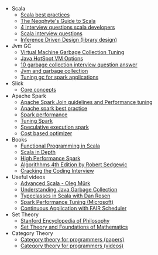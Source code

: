 * Scala
  * [Scala best practices](https://github.com/alexandru/scala-best-practices)
  * [The Neophyte's Guide to Scala](https://danielwestheide.com/scala/neophytes.html)
  * [4 interview questions scala developers](https://insights.dice.com/2014/09/12/4-interview-questions-scala-developers/)
  * [Scala interview questions](https://pedrorijo.com/blog/scala-interview-questions/)
  * [Inference Driven Design (library design)](https://mpilquist.github.io/blog/2018/07/04/fs2/)
* Jvm GC
  * [Virtual Machine Garbage Collection Tuning](http://www.oracle.com/technetwork/java/javase/gc-tuning-6-140523.html)
  * [Java HotSpot VM Options](https://www.oracle.com/technetwork/articles/java/vmoptions-jsp-140102.html)
  * [10 garbage collection interview question answer](https://javarevisited.blogspot.com/2012/10/10-garbage-collection-interview-question-answer.html)
  * [Jvm and garbage collection](https://dzone.com/articles/jvm-and-garbage-collection)
  * [Tuning gc for spark applications](https://databricks.com/blog/2015/05/28/tuning-java-garbage-collection-for-spark-applications.html)
* Slick
  * [Core concepts](http://slick.lightbend.com/doc/3.2.0/concepts.html)
* Apache Spark
  * [Apache Spark Join guidelines and Performance tuning](https://github.com/vaquarkhan/vk-wiki-notes/wiki/Apache-Spark-Join-guidelines-and-Performance-tuning)
  * [Apache spark best practice](https://umbertogriffo.gitbooks.io/apache-spark-best-practices-and-tuning/)
  * [Spark performance](https://michalsenkyr.github.io/2018/01/spark-performance)
  * [Tuning Spark](https://spark.apache.org/docs/latest/tuning.html)
  * [Speculative execution spark](https://blog.knoldus.com/tuning-apache-spark-application-with-speculation/)
  * [Cost based optimizer](https://databricks.com/blog/2017/08/31/cost-based-optimizer-in-apache-spark-2-2.html)
* Books
  * [Functional Programming in Scala](https://www.amazon.com/Functional-Programming-Scala-Paul-Chiusano/dp/1617290653/ref=pd_lpo_sbs_14_t_1?_encoding=UTF8&psc=1&refRID=C345JFSGJVB0RTQQW09H)
  * [Scala in Depth](https://www.amazon.com/Scala-Depth-Joshua-D-Suereth/dp/1935182706)
  * [High Performance Spark](https://www.amazon.com/dp/1491943203/ref=emc_b_5_t)
  * [Algorithhms 4th Edition by Robert Sedgewic](https://www.amazon.com/Algorithms-4th-Robert-Sedgewick/dp/032157351X?keywords=algorithms+4th+edition+by+robert+sedgewick&qid=1537865879&s=Books&sr=1-1-spell&ref=sr_1_1)
  * [Cracking the Coding Interview](https://www.amazon.com/Cracking-Coding-Interview-Programming-Questions/dp/0984782850?keywords=Gayle+Laakmann+McDowell+-+Cracking+the+Coding+Interview&qid=1537866048&s=Books&sr=1-1-catcorr&ref=sr_1_1)
* Useful videos
  * [Advanced Scala - Oleg Mürk](https://www.youtube.com/watch?v=hC4gGCD3vlY)
  * [Understanding Java Garbage Collection](https://www.youtube.com/watch?v=Uj1_4shgXpk)
  * [Typeclasses in Scala with Dan Rosen](https://www.youtube.com/watch?v=sVMES4RZF-8)
  * [Spark Performance Tuning (Microsoft)](https://www.youtube.com/watch?v=LtcPhcHAvLw)
  * [Continuous Application with FAIR Scheduler](https://www.youtube.com/watch?time_continue=1&v=oXwOQKXo9VE)
* Set Theory
  * [Stanford Encyclopedia of Philosophy](https://plato.stanford.edu/entries/set-theory/)
  * [Set Theory and Foundations of Mathematics](http://www.settheory.net/)
* Category Theory
  * [Category theory for programmers (papers)](https://bartoszmilewski.com/2014/10/28/category-theory-for-programmers-the-preface/)
  * [Category theory for programmers (videos)](https://www.youtube.com/watch?v=I8LbkfSSR58&list=PLbgaMIhjbmEnaH_LTkxLI7FMa2HsnawM_)

